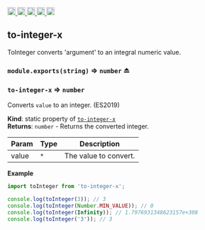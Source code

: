 <a href="https://travis-ci.org/Xotic750/to-integer-x"
  title="Travis status">
<img
  src="https://travis-ci.org/Xotic750/to-integer-x.svg?branch=master"
  alt="Travis status" height="18">
</a>
<a href="https://david-dm.org/Xotic750/to-integer-x"
  title="Dependency status">
<img src="https://david-dm.org/Xotic750/to-integer-x/status.svg"
  alt="Dependency status" height="18"/>
</a>
<a
  href="https://david-dm.org/Xotic750/to-integer-x?type=dev"
  title="devDependency status">
<img src="https://david-dm.org/Xotic750/to-integer-x/dev-status.svg"
  alt="devDependency status" height="18"/>
</a>
<a href="https://badge.fury.io/js/to-integer-x"
  title="npm version">
<img src="https://badge.fury.io/js/to-integer-x.svg"
  alt="npm version" height="18">
</a>
<a href="https://www.jsdelivr.com/package/npm/to-integer-x"
  title="jsDelivr hits">
<img src="https://data.jsdelivr.com/v1/package/npm/to-integer-x/badge?style=rounded"
  alt="jsDelivr hits" height="18">
</a>

<a name="module_to-integer-x"></a>

## to-integer-x

ToInteger converts 'argument' to an integral numeric value.

<a name="exp_module_math-trim-x.exports"></a>

### `module.exports(string)` ⇒ <code>number</code> ⏏

<a name="module_to-integer-x"></a>

### `to-integer-x` ⇒ <code>number</code>

Converts `value` to an integer. (ES2019)

**Kind**: static property of [<code>to-integer-x</code>](#module_to-integer-x)  
**Returns**: <code>number</code> - Returns the converted integer.

| Param | Type            | Description           |
| ----- | --------------- | --------------------- |
| value | <code>\*</code> | The value to convert. |

**Example**

```js
import toInteger from 'to-integer-x';

console.log(toInteger(3)); // 3
console.log(toInteger(Number.MIN_VALUE)); // 0
console.log(toInteger(Infinity)); // 1.7976931348623157e+308
console.log(toInteger('3')); // 3
```
